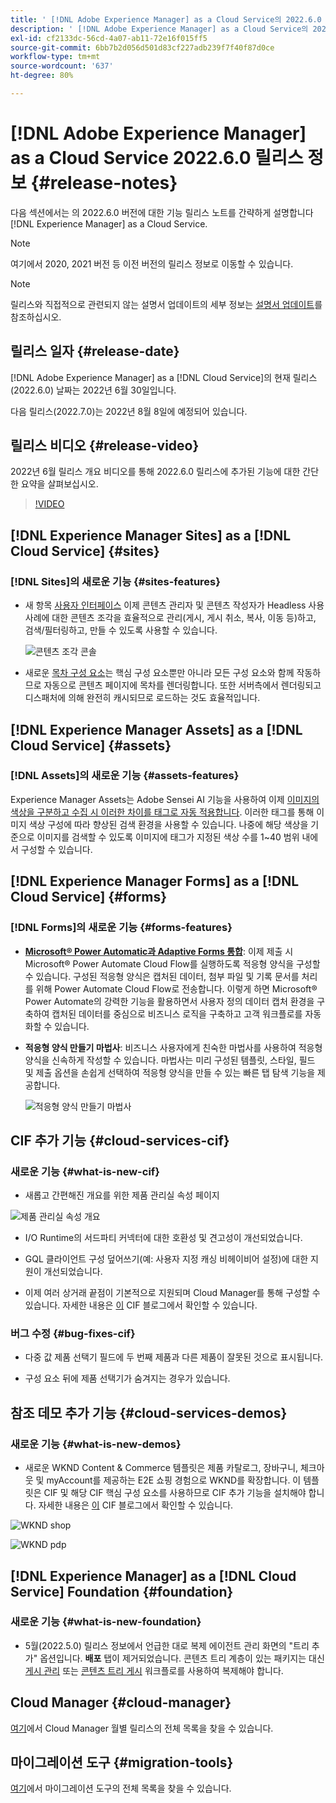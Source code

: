```yaml
---
title: ' [!DNL Adobe Experience Manager] as a Cloud Service의 2022.6.0 릴리스 정보입니다.'
description: ' [!DNL Adobe Experience Manager] as a Cloud Service의 2022.6.0 릴리스 정보입니다.'
exl-id: cf2133dc-56cd-4a07-ab11-72e16f015ff5
source-git-commit: 6bb7b2d056d501d83cf227adb239f7f40f87d0ce
workflow-type: tm+mt
source-wordcount: '637'
ht-degree: 80%

---
```


# [!DNL Adobe Experience Manager] as a Cloud Service 2022.6.0 릴리스 정보 {#release-notes}

다음 섹션에서는 의 2022.6.0 버전에 대한 기능 릴리스 노트를 간략하게 설명합니다 [!DNL Experience Manager] as a Cloud Service.

>[!NOTE]
>
>여기에서 2020, 2021 버전 등 이전 버전의 릴리스 정보로 이동할 수 있습니다.

>[!NOTE]
>
>릴리스와 직접적으로 관련되지 않는 설명서 업데이트의 세부 정보는 [설명서 업데이트](https://experienceleague.adobe.com/docs/experience-manager-release-information/aem-release-updates/doc-updates/documentation-updates.html)를 참조하십시오.

## 릴리스 일자 {#release-date}

[!DNL Adobe Experience Manager] as a [!DNL Cloud Service]의 현재 릴리스(2022.6.0) 날짜는 2022년 6월 30일입니다.

다음 릴리스(2022.7.0)는 2022년 8월 8일에 예정되어 있습니다.

## 릴리스 비디오 {#release-video}

2022년 6월 릴리스 개요 비디오를 통해 2022.6.0 릴리스에 추가된 기능에 대한 간단한 요약을 살펴보십시오.

>[!VIDEO](https://video.tv.adobe.com/v/344308/?quality=12)

## [!DNL Experience Manager Sites] as a [!DNL Cloud Service] {#sites}

### [!DNL Sites]의 새로운 기능 {#sites-features}

* 새 항목 [사용자 인터페이스](/help/sites-cloud/administering/content-fragments/managing.md#content-fragments-console) 이제 콘텐츠 관리자 및 콘텐츠 작성자가 Headless 사용 사례에 대한 콘텐츠 조각을 효율적으로 관리(게시, 게시 취소, 복사, 이동 등)하고, 검색/필터링하고, 만들 수 있도록 사용할 수 있습니다.

  ![콘텐츠 조각 콘솔](/help/release-notes/assets/cf-ui.png)

* 새로운 [목차 구성 요소](https://experienceleague.adobe.com/docs/experience-manager-core-components/using/components/tableofcontents.html)는 핵심 구성 요소뿐만 아니라 모든 구성 요소와 함께 작동하므로 자동으로 콘텐츠 페이지에 목차를 렌더링합니다. 또한 서버측에서 렌더링되고 디스패처에 의해 완전히 캐시되므로 로드하는 것도 효율적입니다.

## [!DNL Experience Manager Assets] as a [!DNL Cloud Service] {#assets}

### [!DNL Assets]의 새로운 기능 {#assets-features}

Experience Manager Assets는 Adobe Sensei AI 기능을 사용하여 이제 [이미지의 색상을 구분하고 수집 시 이러한 차이를 태그로 자동 적용합니다](/help/assets/color-tag-images.md). 이러한 태그를 통해 이미지 색상 구성에 따라 향상된 검색 환경을 사용할 수 있습니다. 나중에 해당 색상을 기준으로 이미지를 검색할 수 있도록 이미지에 태그가 지정된 색상 수를 1~40 범위 내에서 구성할 수 있습니다.

## [!DNL Experience Manager Forms] as a [!DNL Cloud Service] {#forms}

### [!DNL Forms]의 새로운 기능 {#forms-features}

* **[Microsoft® Power Automatic과 Adaptive Forms 통합](/help/forms/forms-microsoft-power-automate-integration.md)**: 이제 제출 시 Microsoft® Power Automate Cloud Flow를 실행하도록 적응형 양식을 구성할 수 있습니다. 구성된 적응형 양식은 캡처된 데이터, 첨부 파일 및 기록 문서를 처리를 위해 Power Automate Cloud Flow로 전송합니다. 이렇게 하면 Microsoft® Power Automate의 강력한 기능을 활용하면서 사용자 정의 데이터 캡처 환경을 구축하여 캡처된 데이터를 중심으로 비즈니스 로직을 구축하고 고객 워크플로를 자동화할 수 있습니다.

* **적응형 양식 만들기 마법사**: 비즈니스 사용자에게 친숙한 마법사를 사용하여 적응형 양식을 신속하게 작성할 수 있습니다. 마법사는 미리 구성된 템플릿, 스타일, 필드 및 제출 옵션을 손쉽게 선택하여 적응형 양식을 만들 수 있는 빠른 탭 탐색 기능을 제공합니다.

  ![적응형 양식 만들기 마법사](/help/release-notes/assets/wizard.png)

## CIF 추가 기능 {#cloud-services-cif}

### 새로운 기능 {#what-is-new-cif}

* 새롭고 간편해진 개요를 위한 제품 관리실 속성 페이지

![제품 관리실 속성 개요](/help/assets/CIF/product_cockpit_properties_overview.png)

* I/O Runtime의 서드파티 커넥터에 대한 호환성 및 견고성이 개선되었습니다.

* GQL 클라이언트 구성 덮어쓰기(예: 사용자 지정 캐싱 비헤이비어 설정)에 대한 지원이 개선되었습니다.

* 이제 여러 상거래 끝점이 기본적으로 지원되며 Cloud Manager를 통해 구성할 수 있습니다. 자세한 내용은 [이](https://medium.com/adobetech/use-aem-as-a-cloud-service-with-multiple-adobe-commerce-systems-9295612a9554) CIF 블로그에서 확인할 수 있습니다.


### 버그 수정 {#bug-fixes-cif}

* 다중 값 제품 선택기 필드에 두 번째 제품과 다른 제품이 잘못된 것으로 표시됩니다.

* 구성 요소 뒤에 제품 선택기가 숨겨지는 경우가 있습니다.

## 참조 데모 추가 기능 {#cloud-services-demos}

### 새로운 기능 {#what-is-new-demos}

* 새로운 WKND Content &amp; Commerce 템플릿은 제품 카탈로그, 장바구니, 체크아웃 및 myAccount를 제공하는 E2E 쇼핑 경험으로 WKND를 확장합니다. 이 템플릿은 CIF 및 해당 CIF 핵심 구성 요소를 사용하므로 CIF 추가 기능을 설치해야 합니다. 자세한 내용은 [이](https://medium.com/adobetech/learn-how-to-create-a-shoppable-experience-with-the-new-wknd-reference-site-and-cif-b3b2c161f67e) CIF 블로그에서 확인할 수 있습니다.

![WKND shop](/help/assets/CIF/wknd_shop.png)

![WKND pdp](/help/assets/CIF/wknd_pdp.png)

## [!DNL Experience Manager] as a [!DNL Cloud Service] Foundation {#foundation}

### 새로운 기능 {#what-is-new-foundation}

* 5월(2022.5.0) 릴리스 정보에서 언급한 대로 복제 에이전트 관리 화면의 &quot;트리 추가&quot; 옵션입니다. **배포** 탭이 제거되었습니다. 콘텐츠 트리 계층이 있는 패키지는 대신 [게시 관리](/help/operations/replication.md#manage-publication) 또는 [콘텐츠 트리 게시](/help/operations/replication.md#manage-publication#publish-content-tree-workflow) 워크플로를 사용하여 복제해야 합니다.

## Cloud Manager {#cloud-manager}

[여기](/help/implementing/cloud-manager/release-notes/current.md)에서 Cloud Manager 월별 릴리스의 전체 목록을 찾을 수 있습니다.

## 마이그레이션 도구 {#migration-tools}

[여기](/help/journey-migration/release-notes/release-notes-migration-tools-current.md)에서 마이그레이션 도구의 전체 목록을 찾을 수 있습니다.
